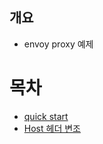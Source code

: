 ## 개요
* envoy proxy 예제

# 목차
* [quick start](./example1_envoy_homepage/)
* [Host 헤더 변조](./example2_set_host_from_example1/)
